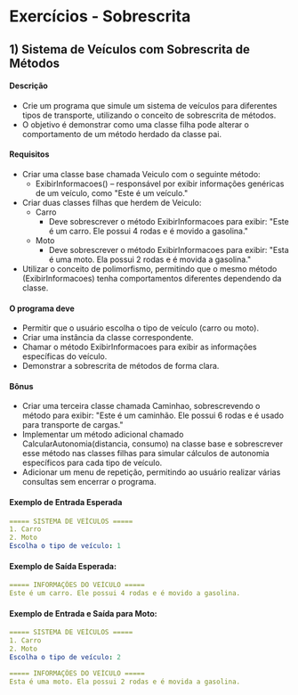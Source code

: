 # Exercícios - Sobrescrita

## 1) **Sistema de Veículos com Sobrescrita de Métodos**

#### Descrição

- Crie um programa que simule um sistema de veículos para diferentes tipos de transporte, utilizando o conceito de sobrescrita de métodos. 
- O objetivo é demonstrar como uma classe filha pode alterar o comportamento de um método herdado da classe pai.

#### Requisitos

- Criar uma classe base chamada Veiculo com o seguinte método:
    - ExibirInformacoes() – responsável por exibir informações genéricas de um veículo, como "Este é um veículo."
- Criar duas classes filhas que herdem de Veiculo:
    - Carro
        - Deve sobrescrever o método ExibirInformacoes para exibir: "Este é um carro. Ele possui 4 rodas e é movido a gasolina."
    - Moto
        - Deve sobrescrever o método ExibirInformacoes para exibir: "Esta é uma moto. Ela possui 2 rodas e é movida a gasolina."
- Utilizar o conceito de polimorfismo, permitindo que o mesmo método (ExibirInformacoes) tenha comportamentos diferentes dependendo da classe.

#### O programa deve

- Permitir que o usuário escolha o tipo de veículo (carro ou moto).
- Criar uma instância da classe correspondente.
- Chamar o método ExibirInformacoes para exibir as informações específicas do veículo.
- Demonstrar a sobrescrita de métodos de forma clara.

#### Bônus

- Criar uma terceira classe chamada Caminhao, sobrescrevendo o método para exibir: "Este é um caminhão. Ele possui 6 rodas e é usado para transporte de cargas."
- Implementar um método adicional chamado CalcularAutonomia(distancia, consumo) na classe base e sobrescrever esse método nas classes filhas para simular cálculos de autonomia específicos para cada tipo de veículo.
- Adicionar um menu de repetição, permitindo ao usuário realizar várias consultas sem encerrar o programa.

#### Exemplo de Entrada Esperada

~~~yaml
===== SISTEMA DE VEÍCULOS =====
1. Carro
2. Moto
Escolha o tipo de veículo: 1
~~~

#### Exemplo de Saída Esperada:

~~~yaml
===== INFORMAÇÕES DO VEÍCULO =====
Este é um carro. Ele possui 4 rodas e é movido a gasolina.
~~~

#### Exemplo de Entrada e Saída para Moto:

~~~yaml
===== SISTEMA DE VEÍCULOS =====
1. Carro
2. Moto
Escolha o tipo de veículo: 2
~~~

~~~yaml
===== INFORMAÇÕES DO VEÍCULO =====
Esta é uma moto. Ela possui 2 rodas e é movida a gasolina.
~~~
